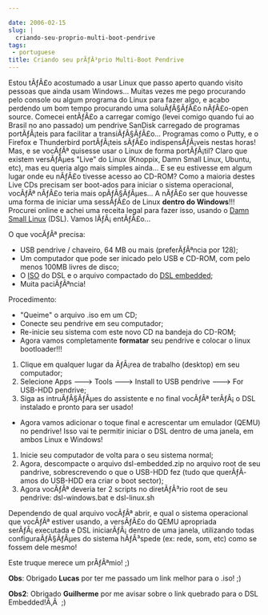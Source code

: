 ```yaml
---

date: 2006-02-15
slug: |
  criando-seu-proprio-multi-boot-pendrive
tags:
 - portuguese
title: Criando seu prÃƒÂ³prio Multi-Boot Pendrive
---
```


Estou tÃƒÂ£o acostumado a usar Linux que passo aperto quando visito
pessoas que ainda usam Windows... Muitas vezes me pego procurando pelo
console ou algum programa do Linux para fazer algo, e acabo perdendo um
bom tempo procurando uma soluÃƒÂ§ÃƒÂ£o nÃƒÂ£o-open source. Comecei
entÃƒÂ£o a carregar comigo (levei comigo quando fui ao Brasil no ano
passado) um pendrive SanDisk carregado de programas portÃƒÂ¡teis para
facilitar a transiÃƒÂ§ÃƒÂ£o... Programas como o Putty, e o Firefox e
Thunderbird portÃƒÂ¡teis sÃƒÂ£o indispensÃƒÂ¡veis nestas horas! Mas, e
se vocÃƒÂª quisesse usar o Linux de forma portÃƒÂ¡til? Claro que existem
versÃƒÂµes "Live" do Linux (Knoppix, Damn Small Linux, Ubuntu, etc), mas
eu queria algo mais simples ainda... E se eu estivesse em algum lugar
onde eu nÃƒÂ£o tivesse acesso ao CD-ROM? Como a maioria destes Live CDs
precisam ser boot-ados para iniciar o sistema operacional, vocÃƒÂª
nÃƒÂ£o teria mais opÃƒÂ§ÃƒÂµes... A nÃƒÂ£o ser que houvesse uma forma de
iniciar uma sessÃƒÂ£o de Linux **dentro do Windows**!!! Procurei online
e achei uma receita legal para fazer isso, usando o [Damn Small
Linux](http://www.damnsmalllinux.org/) (DSL). Vamos lÃƒÂ¡ entÃƒÂ£o...

O que vocÃƒÂª precisa:

-   USB pendrive / chaveiro, 64 MB ou mais (preferÃƒÂªncia por 128);
-   Um computador que pode ser inicado pelo USB e CD-ROM, com pelo menos
    100MB livres de disco;
-   O
    [ISO](ftp://distro.ibiblio.org/pub/linux/distributions/damnsmall/current/current.iso)
    do DSL e o arquivo compactado do [DSL
    embedded](http://distro.ibiblio.org/pub/linux/distributions/damnsmall/current/);
-   Muita paciÃƒÂªncia!

Procedimento:

-   \"Queime\" o arquivo .iso em um CD;
-   Conecte seu pendrive em seu computador;
-   Re-inicie seu sistema com este novo CD na bandeja do CD-ROM;
-   Agora vamos completamente **formatar** seu pendrive e colocar o
    linux bootloader!!!

1.  Clique em qualquer lugar da ÃƒÂ¡rea de trabalho (desktop) em seu
    computador;
2.  Selecione Apps ---\> Tools ---\> Install to USB pendrive ---\> For
    USB-HDD pendrive;
3.  Siga as intruÃƒÂ§ÃƒÂµes do assistente e no final vocÃƒÂª terÃƒÂ¡ o
    DSL instalado e pronto para ser usado!

-   Agora vamos adicionar o toque final e acrescentar um emulador (QEMU)
    no pendrive! Isso vai te permitir iniciar o DSL dentro de uma
    janela, em ambos Linux e Windows!

1.  Inicie seu computador de volta para o seu sistema normal;
2.  Agora, descompacte o arquivo dsl-embedded.zip no arquivo root de seu
    pandrive, sobrescrevendo o que o USB-HDD fez (tudo que querÃƒÂ­amos
    do USB-HDD era criar o boot sector);
3.  Agora vocÃƒÂª deveria ter 2 scripts no diretÃƒÂ³rio root de seu
    pendrive: dsl-windows.bat e dsl-linux.sh

Dependendo de qual arquivo vocÃƒÂª abrir, e qual o sistema operacional
que vocÃƒÂª estiver usando, a versÃƒÂ£o do QEMU apropriada
serÃƒÂ¡ executada e DSL iniciarÃƒÂ¡ dentro de uma janela, utilizando
todas configuraÃƒÂ§ÃƒÂµes do sistema hÃƒÂ³spede (ex: rede, som, etc)
como se fossem dele mesmo!

Este truque merece um prÃƒÂªmio! ;)

**Obs**: Obrigado **Lucas** por ter me passado um link melhor para o
.iso! ;)

**Obs2**: Obrigado **Guilherme** por me avisar sobre o link quebrado
para o DSL Embedded!Ã‚Â  ;)
